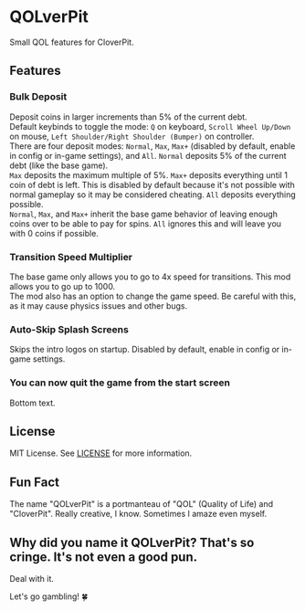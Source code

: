 # QOLverPit
Small QOL features for CloverPit.

## Features

### Bulk Deposit
Deposit coins in larger increments than 5% of the current debt.  
Default keybinds to toggle the mode:
`Q` on keyboard, `Scroll Wheel Up/Down` on mouse, `Left Shoulder/Right Shoulder (Bumper)` on controller.  
There are four deposit modes: `Normal`, `Max`, `Max+` (disabled by default, enable in config or in-game settings), and `All`.
`Normal` deposits 5% of the current debt (like the base game).  
`Max` deposits the maximum multiple of 5%.
`Max+` deposits everything until 1 coin of debt is left. This is disabled by default because it's not possible with normal gameplay so it may be considered cheating.
`All` deposits everything possible.  
`Normal`, `Max`, and `Max+` inherit the base game behavior of leaving enough coins over to be able to pay for spins. `All` ignores this and will leave you with 0 coins if possible.

### Transition Speed Multiplier
The base game only allows you to go to 4x speed for transitions. This mod allows you to go up to 1000.  
The mod also has an option to change the game speed. Be careful with this, as it may cause physics issues and other bugs.

### Auto-Skip Splash Screens
Skips the intro logos on startup. 
Disabled by default, enable in config or in-game settings.

### You can now quit the game from the start screen
Bottom text.

## License
MIT License.
See [LICENSE](LICENSE) for more information.

## Fun Fact
The name "QOLverPit" is a portmanteau of "QOL" (Quality of Life) and "CloverPit".
Really creative, I know. Sometimes I amaze even myself.

## Why did you name it QOLverPit? That's so cringe. It's not even a good pun.
Deal with it.

Let's go gambling! 🍀